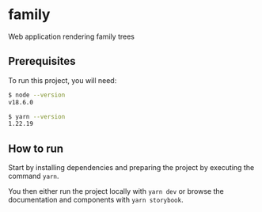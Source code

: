 # family

Web application rendering family trees

## Prerequisites

To run this project, you will need:

```sh
$ node --version
v18.6.0

$ yarn --version
1.22.19
```

## How to run

Start by installing dependencies and preparing the project by executing the command `yarn`.

You then either run the project locally with `yarn dev` or browse the documentation and components with `yarn storybook`.
